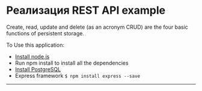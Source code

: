 # Реализация REST API example

Create, read, update and delete (as an acronym CRUD) are the four basic functions of persistent storage.

 To Use this application:
- [Install node.js](https://nodejs.org/en/download/)
- Run npm install to install all the dependencies
- [Install PostgreSQL](https://www.postgresql.org/download/windows/)
- Express framework
`$ npm install express --save`
***

